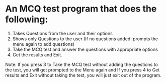 # An MCQ test program that does the following:
1) Takes Questions from the user and their options
2) Shows only Questions to the user (If no questions added: prompts the menu again to add questions)
3) Take the MCQ test and answer the questions with appropriate options
4) Get the results and Exit.

Note: If you press 3 to Take the MCQ test without adding the questions to the test, you will get prompted to the Menu again and If you press 4 to Get results and Exit without taking the test, you will just exit out of the program.
